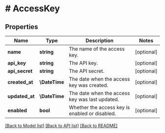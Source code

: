 # # AccessKey

## Properties

Name | Type | Description | Notes
------------ | ------------- | ------------- | -------------
**name** | **string** | The name of the access key. | [optional]
**api_key** | **string** | The API key. | [optional]
**api_secret** | **string** | The API secret. | [optional]
**created_at** | **\DateTime** | The date when the access key was created. | [optional]
**updated_at** | **\DateTime** | The date when the access key was last updated. | [optional]
**enabled** | **bool** | Whether the access key is enabled or disabled. | [optional]

[[Back to Model list]](../../README.md#models) [[Back to API list]](../../README.md#endpoints) [[Back to README]](../../README.md)
